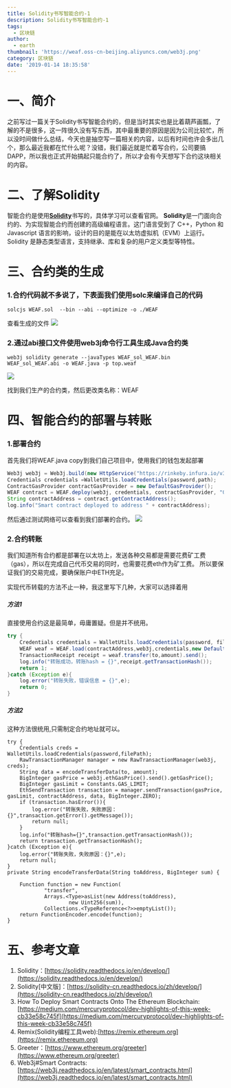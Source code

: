 ```yaml
---
title: Solidity书写智能合约-1
description: Solidity书写智能合约-1
tags:
  - 区块链
author:
  - earth
thumbnail: 'https://weaf.oss-cn-beijing.aliyuncs.com/web3j.png'
category: 区块链
date: '2019-01-14 18:35:58'
---
```

一、简介
=========
之前写过一篇关于Solidity书写智能合约的，但是当时其实也是比着葫芦画瓢，了解的不是很多，这一阵很久没有写东西，其中最重要的原因是因为公司比较忙，所以没时间做什么总结，今天也是抽空写一篇相关的内容，以后有时间也许会多出几个，那么最近我都在忙什么呢？没错，我们最近就是忙着写合约，公司要搞DAPP，所以我也正式开始搞起只能合约了，所以才会有今天想写下合约这块相关的内容。

二、了解Solidity
===========

智能合约是使用[**Solidity**](https://solidity.readthedocs.io/en/develop/)书写的，具体学习可以查看官网。
**Solidity**是一门面向合约的、为实现智能合约而创建的高级编程语言。这门语言受到了 C++，Python 和 Javascript 语言的影响，设计的目的是能在以太坊虚拟机（EVM）上运行。Solidity 是静态类型语言，支持继承、库和复杂的用户定义类型等特性。

三、合约类的生成
========
### 1.合约代码就不多说了，下表面我们使用solc来编译自己的代码

``` shell
solcjs WEAF.sol  --bin --abi --optimize -o ./WEAF
```

查看生成的文件
![](https://weaf.oss-cn-beijing.aliyuncs.com/weaf_sol.png)
### 2.通过abi接口文件使用web3j命令行工具生成Java合约类

``` shell
web3j solidity generate --javaTypes WEAF_sol_WEAF.bin WEAF_sol_WEAF.abi -o WEAF.java -p top.weaf
```
![](https://weaf.oss-cn-beijing.aliyuncs.com/web3j-10.png)

找到我们生产的合约类，然后更改类名称：WEAF

四、智能合约的部署与转账
===============
### 1.部署合约
首先我们将WEAF.java copy到我们自己项目中，使用我们的钱包发起部署

``` java
Web3j web3j = Web3j.build(new HttpService("https://rinkeby.infura.io/v3/ac1907c0a9314f18967a9609570698ad"));
Credentials credentials =WalletUtils.loadCredentials(password,path);
ContractGasProvider contractGasProvider = new DefaultGasProvider();
WEAF contract = WEAF.deploy(web3j, credentials, contractGasProvider, "0xe3342d40dc85a7a0ed0984d89c8905ef491a25dd",new BigInteger("1000000000000000000000")).send();
String contractAddress = contract.getContractAddress();
log.info("Smart contract deployed to address " + contractAddress);
```
然后通过测试网络可以查看到我们部署的合约。
![](https://weaf.oss-cn-beijing.aliyuncs.com/contract.png)

### 2.合约转账
我们知道所有合约都是部署在以太坊上，发送各种交易都是需要花费矿工费（gas），所以在完成自己代币交易的同时，也需要花费eth作为矿工费。
所以要保证我们的交易完成，要确保账户中ETH充足。

实现代币转载的方法不止一种，我这里写下几种，大家可以选择着用
##### 方法1
直接使用合约这是最简单，毋庸置疑。但是并不统用。
``` java
try {
    Credentials credentials = WalletUtils.loadCredentials(password, filePath);
    WEAF weaf = WEAF.load(contractAddress,web3j,credentials,new DefaultGasProvider());
    TransactionReceipt receipt = weaf.transfer(to,amount).send();
    log.info("转账成功，转账hash = {}",receipt.getTransactionHash());
    return 1;
}catch (Exception e){
    log.error("转账失败，错误信息 = {}",e);
    return 0;
}
```
##### 方法2 
这种方法很统用,只需制定合约地址就可以。
```
try {
    Credentials creds = WalletUtils.loadCredentials(password,filePath);
    RawTransactionManager manager = new RawTransactionManager(web3j, creds);
    String data = encodeTransferData(to, amount);
    BigInteger gasPrice = web3j.ethGasPrice().send().getGasPrice();
    BigInteger gasLimit = Constants.GAS_LIMIT;
    EthSendTransaction transaction = manager.sendTransaction(gasPrice, gasLimit, contractAddress, data, BigInteger.ZERO);
    if (transaction.hasError()){
        log.error("转账失败，失败原因：{}",transaction.getError().getMessage());
        return null;
    }
    log.info("转账hash={}",transaction.getTransactionHash());
    return transaction.getTransactionHash();
}catch (Exception e){
    log.error("转账失败，失败原因：{}",e);
    return null;
}
private String encodeTransferData(String toAddress, BigInteger sum) {

    Function function = new Function(
            "transfer",
            Arrays.<Type>asList(new Address(toAddress),
                    new Uint256(sum)),
            Collections.<TypeReference<?>>emptyList());
    return FunctionEncoder.encode(function);
}

```

五、参考文章
=========

1. Solidity：[https://solidity.readthedocs.io/en/develop/](https://solidity.readthedocs.io/en/develop/)
2. Solidity[中文版]：[https://solidity-cn.readthedocs.io/zh/develop/](https://solidity-cn.readthedocs.io/zh/develop/)
3. How To Deploy Smart Contracts Onto The Ethereum Blockchain:[https://medium.com/mercuryprotocol/dev-highlights-of-this-week-cb33e58c745f](https://medium.com/mercuryprotocol/dev-highlights-of-this-week-cb33e58c745f)
4. Remix(Solidity编程工具web):[https://remix.ethereum.org](https://remix.ethereum.org)
5. Greeter：[https://www.ethereum.org/greeter](https://www.ethereum.org/greeter)
6. Web3j#Smart Contracts:[https://web3j.readthedocs.io/en/latest/smart_contracts.html](https://web3j.readthedocs.io/en/latest/smart_contracts.html)